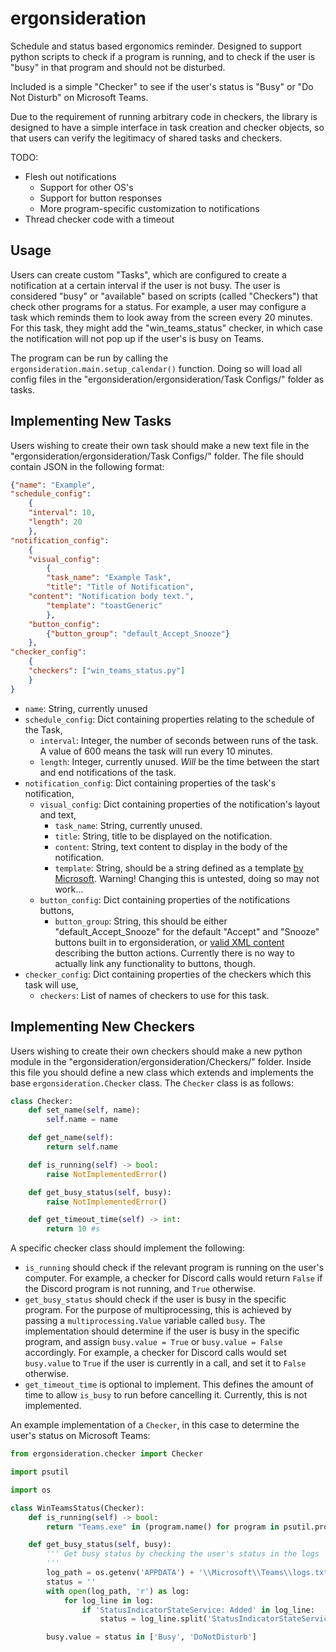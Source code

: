 # ergonsideration
Schedule and status based ergonomics reminder. Designed to support python scripts to check if a program is running, and to check if the user is "busy" in that program and should not be disturbed.

Included is a simple "Checker" to see if the user's status is "Busy" or "Do Not Disturb" on Microsoft Teams.

Due to the requirement of running arbitrary code in checkers, the library is designed to have a simple interface in task creation and checker objects, so that users can verify the legitimacy of shared tasks and checkers.

TODO:
- Flesh out notifications
  - Support for other OS's
  - Support for button responses
  - More program-specific customization to notifications
- Thread checker code with a timeout

## Usage

Users can create custom "Tasks", which are configured to create a notification at a certain interval if the user is not busy. The user is considered "busy" or "available" based on scripts (called "Checkers") that check other programs for a status. For example, a user may configure a task which reminds them to look away from the screen every 20 minutes. For this task, they might add the "win_teams_status" checker, in which case the notification will not pop up if the user's is busy on Teams.

The program can be run by calling the `ergonsideration.main.setup_calendar()` function. Doing so will load all config files in the "ergonsideration/ergonsideration/Task Configs/" folder as tasks. 

## Implementing New Tasks

Users wishing to create their own task should make a new text file in the "ergonsideration/ergonsideration/Task Configs/" folder. The file should contain JSON in the following format:

```json
{"name": "Example",
"schedule_config":
    {
    "interval": 10,
    "length": 20
    },
"notification_config":
    {
    "visual_config":
        {
        "task_name": "Example Task",
        "title": "Title of Notification",
	"content": "Notification body text.",
        "template": "toastGeneric"
        },
    "button_config":
        {"button_group": "default_Accept_Snooze"}
    },
"checker_config":
    {
    "checkers": ["win_teams_status.py"]
    }
}
```

- `name`: String, currently unused
- `schedule_config`: Dict containing properties relating to the schedule of the Task,
  - `interval`: Integer, the number of seconds between runs of the task. A value of 600 means the task will run every 10 minutes.
  - `length`: Integer, currently unused. _Will_ be the time between the start and end notifications of the task.
- `notification_config`: Dict containing properties of the task's notification,
  - `visual_config`: Dict containing properties of the notification's layout and text,
    - `task_name`: String, currently unused.
    - `title`: String, title to be displayed on the notification.
    - `content`: String, text content to display in the body of the notification.
    - `template`: String, should be a string defined as a template [by Microsoft](https://learn.microsoft.com/en-us/previous-versions/windows/apps/hh779727(v=win.10)). Warning! Changing this is untested, doing so may not work...
  - `button_config`: Dict containing properties of the notifications buttons,
    - `button_group`: String, this should be either "default_Accept_Snooze" for the default "Accept" and "Snooze" buttons built in to ergonsideration, or [valid XML content](https://learn.microsoft.com/en-us/uwp/schemas/tiles/toastschema/element-action) describing the button actions. Currently there is no way to actually link any functionality to buttons, though.
- `checker_config`: Dict containing properties of the checkers which this task will use,
  - `checkers`: List of names of checkers to use for this task.
  
## Implementing New Checkers

Users wishing to create their own checkers should make a new python module in the "ergonsideration/ergonsideration/Checkers/" folder. Inside this file you should define a new class which extends and implements the base `ergonsideration.Checker` class. The `Checker` class is as follows:

```python
class Checker:
	def set_name(self, name):
		self.name = name

	def get_name(self):
		return self.name

	def is_running(self) -> bool:
		raise NotImplementedError()

	def get_busy_status(self, busy):
		raise NotImplementedError()

	def get_timeout_time(self) -> int:
		return 10 #s
```

A specific checker class should implement the following:
- `is_running` should check if the relevant program is running on the user's computer. For example, a checker for Discord calls would return `False` if the Discord program is not running, and `True` otherwise.
- `get_busy_status` should check if the user is busy in the specific program. For the purpose of multiprocessing, this is achieved by passing a `multiprocessing.Value` variable called `busy`. The implementation should determine if the user is busy in the specific program, and assign `busy.value = True` or `busy.value = False` accordingly. For example, a checker for Discord calls would set `busy.value` to `True` if the user is currently in a call, and set it to `False` otherwise.
- `get_timeout_time` is optional to implement. This defines the amount of time to allow `is_busy` to run before cancelling it. Currently, this is not implemented.

An example implementation of a `Checker`, in this case to determine the user's status on Microsoft Teams:

```python
from ergonsideration.checker import Checker

import psutil

import os

class WinTeamsStatus(Checker):
	def is_running(self) -> bool:
		return "Teams.exe" in (program.name() for program in psutil.process_iter(attrs=['name']))

	def get_busy_status(self, busy):
		''' Get busy status by checking the user's status in the logs
		'''
		log_path = os.getenv('APPDATA') + '\\Microsoft\\Teams\\logs.txt'
		status = ''
		with open(log_path, 'r') as log:
			for log_line in log:
				if 'StatusIndicatorStateService: Added' in log_line:
					status = log_line.split('StatusIndicatorStateService: Added ')[1].split(' (current state: ')[0]

		busy.value = status in ['Busy', 'DoNotDisturb']
```
